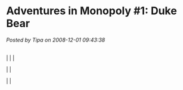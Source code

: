 # Adventures in Monopoly #1: Duke Bear

*Posted by Tipa on 2008-12-01 09:43:38*




|  |  |
| --- | --- |
|
  |
  |

|  |

|  |





